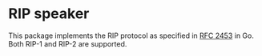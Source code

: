 # RIP speaker

This package implements the RIP protocol as specified in [RFC
2453](https://tools.ietf.org/html/rfc2453) in Go. Both RIP-1 and RIP-2 are supported.
